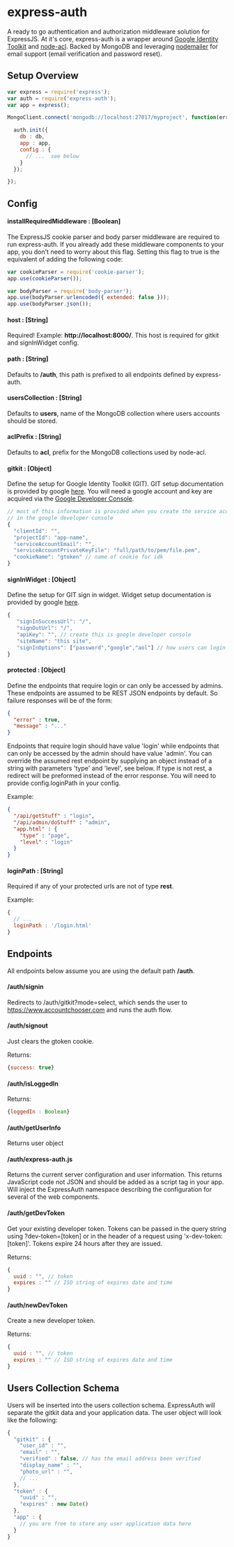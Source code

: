 # express-auth

A ready to go authentication and authorization middleware solution for ExpressJS.
At it's core, express-auth is a wrapper around [Google Identity Toolkit](https://developers.google.com/identity/toolkit/?hl=en) and [node-acl](https://github.com/OptimalBits/node_acl).  Backed by MongoDB and leveraging
[nodemailer](https://github.com/nodemailer/nodemailer) for email support (email verification and password reset).


## Setup Overview

```JavaScript
var express = require('express');
var auth = require('express-auth');
var app = express();

MongoClient.connect('mongodb://localhost:27017/myproject', function(err, db) {

  auth.init({
    db : db,
    app : app,
    config : {
      // ...  see below
    }
  });

});
```
## Config

#### installRequiredMiddleware : [Boolean]

The ExpressJS cookie parser and body parser middleware are required to run express-auth.  If you
already add these middleware components to your app, you don't need to worry about this flag.
Setting this flag to true is the equivalent of adding the following code:

```JavaScript
var cookieParser = require('cookie-parser');
app.use(cookieParser());

var bodyParser = require('body-parser');
app.use(bodyParser.urlencoded({ extended: false }));
app.use(bodyParser.json());
```

#### host : [String]

Required!  Example: **http://localhost:8000/**.  This host is required for gitkit
and signInWidget config.

#### path : [String]

Defaults to **/auth**, this path is prefixed to all endpoints defined by express-auth.

#### usersCollection : [String]

Defaults to **users**, name of the MongoDB collection where users accounts should be stored.

#### aclPrefix : [String]

Defaults to **acl**, prefix for the MongoDB collections used by node-acl.

#### gitkit : [Object]

Define the setup for Google Identity Toolkit (GIT).  GIT setup documentation is
provided by google [here](https://developers.google.com/identity/toolkit/web/quickstart/nodejs).
You will need a google account and key are acquired via the [Google Developer Console](https://console.developers.google.com/).

```JavaScript
// most of this information is provided when you create the service account
// in the google developer console
{
  "clientId": "",
  "projectId": "app-name",
  "serviceAccountEmail": "",
  "serviceAccountPrivateKeyFile": "full/path/to/pem/file.pem",
  "cookieName": "gtoken" // name of cookie for idk
}
```

#### signInWidget : [Object]

Define the setup for GIT sign in widget.  Widget setup documentation is
provided by google [here](https://developers.google.com/identity/toolkit/web/setup-frontend).

```JavaScript
{
   "signInSuccessUrl": "/",
   "signOutUrl": "/",
   "apiKey": "", // create this is google developer console
   "siteName": "this site",
   "signInOptions": ["password","google","aol"] // how users can login
}
```

#### protected : [Object]

Define the endpoints that require login or can only be accessed by admins.  These
endpoints are assumed to be REST JSON endpoints by default.  So failure responses will
be of the form:

```JSON
{
  "error" : true,
  "message" : "..."
}
```

Endpoints that require login should have value 'login' while endpoints that can
only be accessed by the admin should have value 'admin'.  You can override the
assumed rest endpoint by supplying an object instead of a string with parameters
'type' and 'level', see below.  If type is not rest, a redirect will be preformed
instead of the error response.  You will need to provide config.loginPath in your
config.

Example:

```JSON
{
  "/api/getStuff" : "login",
  "/api/admin/doStuff" : "admin",
  "app.html" : {
    "type" : "page",
    "level" : "login"
  }
}  
```

#### loginPath : [String]

Required if any of your protected urls are not of type **rest**.

Example:
```JavaScript
{
  // ...
  loginPath : '/login.html'
}
```

## Endpoints

All endpoints below assume you are using the default path **/auth**.

#### /auth/signin

Redirects to /auth/gitkit?mode=select, which sends the user to https://www.accountchooser.com
and runs the auth flow.

#### /auth/signout

Just clears the gtoken cookie.

Returns:
```JavaScript
{success: true}
```

#### /auth/isLoggedIn

Returns:
```JavaScript
{loggedIn : Boolean}
```

#### /auth/getUserInfo

Returns user object

#### /auth/express-auth.js

Returns the current server configuration and user information.  This returns JavaScript code not JSON
and should be added as a script tag in your app.  Will inject the ExpressAuth
namespace describing the configuration for several of the web components.

#### /auth/getDevToken

Get your existing developer token.  Tokens can be passed in the query string using
?dev-token=[token] or in the header of a request using 'x-dev-token: [token]'.
Tokens expire 24 hours after they are issued.

Returns:
```JavaScript
{
  uuid : "", // token
  expires : "" // ISO string of expires date and time
}
```

#### /auth/newDevToken

Create a new developer token.

Returns:
```JavaScript
{
  uuid : "", // token
  expires : "" // ISO string of expires date and time
}
```

## Users Collection Schema

Users will be inserted into the users collection schema.  ExpressAuth will separate the gitkit
data and your application data.  The user object will look like the following:

```JavaScript
{
  "gitkit" : {
    "user_id" : "",
    "email" : "",
    "verified" : false, // has the email address been verified
    "display_name" : "",
    "photo_url" : "",
    // ...
  },
  "token" : {
    "uuid" : "",
    "expires" : new Date()
  },
  "app" : {
    // you are free to store any user application data here
  }
}
```
